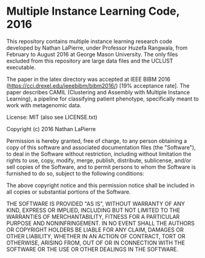 # Multiple Instance Learning Code, 2016

This repository contains multiple instance learning research code developed by Nathan LaPierre, under Professor Huzefa Rangwala, from February to August 2016 at George Mason University. The only files excluded from this repository are large data files and the UCLUST executable.

The paper in the latex directory was accepted at IEEE BIBM 2016 (https://cci.drexel.edu/ieeebibm/bibm2016/) [19% acceptance rate]. The paper describes CAMIL (Clustering and Assembly with Multiple Instance Learning), a pipeline for classifying patient phenotype, specifically meant to work with metagenomic data.

License: MIT (also see LICENSE.txt)

Copyright (c) 2016 Nathan LaPierre

Permission is hereby granted, free of charge, to any person obtaining a copy of this software and associated documentation files (the "Software"), to deal in the Software without restriction, including without limitation the rights to use, copy, modify, merge, publish, distribute, sublicense, and/or sell copies of the Software, and to permit persons to whom the Software is furnished to do so, subject to the following conditions:

The above copyright notice and this permission notice shall be included in all copies or substantial portions of the Software.

THE SOFTWARE IS PROVIDED "AS IS", WITHOUT WARRANTY OF ANY KIND, EXPRESS OR IMPLIED, INCLUDING BUT NOT LIMITED TO THE WARRANTIES OF MERCHANTABILITY, FITNESS FOR A PARTICULAR PURPOSE AND NONINFRINGEMENT. IN NO EVENT SHALL THE AUTHORS OR COPYRIGHT HOLDERS BE LIABLE FOR ANY CLAIM, DAMAGES OR OTHER LIABILITY, WHETHER IN AN ACTION OF CONTRACT, TORT OR OTHERWISE, ARISING FROM, OUT OF OR IN CONNECTION WITH THE SOFTWARE OR THE USE OR OTHER DEALINGS IN THE SOFTWARE.
